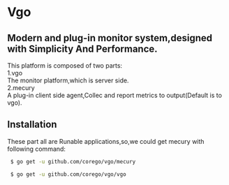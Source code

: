 Vgo
===
Modern and plug-in monitor system,designed with Simplicity And Performance.
--------


This platform is composed of two parts: </br>
1.vgo </br>
        The monitor platform,which is server side. </br>
    2.mecury </br>
        A plug-in client side agent,Collec and report metrics to output(Default is to vgo). </br>

Installation
------------
These part all are Runable applications,so,we could get mecury with following command:  </br>
   ```bash
    $ go get -u github.com/corego/vgo/mecury
   ```

   ```bash
    $ go get -u github.com/corego/vgo/vgo
   ``` 

